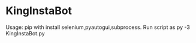 # KingInstaBot

Usage:
pip with install selenium,pyautogui,subprocess.
Run script as py -3 KingInstaBot.py


